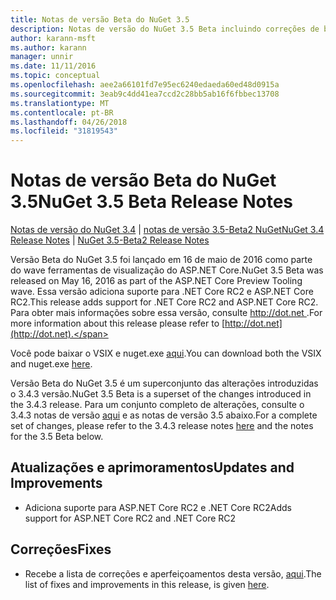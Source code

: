 ```yaml
---
title: Notas de versão Beta do NuGet 3.5
description: Notas de versão do NuGet 3.5 Beta incluindo correções de bugs, problemas conhecidos, recursos adicionados e DCRs.
author: karann-msft
ms.author: karann
manager: unnir
ms.date: 11/11/2016
ms.topic: conceptual
ms.openlocfilehash: aee2a66101fd7e95ec6240edaeda60ed48d0915a
ms.sourcegitcommit: 3eab9c4dd41ea7ccd2c28bb5ab16f6fbbec13708
ms.translationtype: MT
ms.contentlocale: pt-BR
ms.lasthandoff: 04/26/2018
ms.locfileid: "31819543"
---
```

# <a name="nuget-35-beta-release-notes"></a><span data-ttu-id="224cd-103">Notas de versão Beta do NuGet 3.5</span><span class="sxs-lookup"><span data-stu-id="224cd-103">NuGet 3.5 Beta Release Notes</span></span>

<span data-ttu-id="224cd-104">[Notas de versão do NuGet 3.4](../release-notes/nuget-3.4.md) | [notas de versão 3.5-Beta2 NuGet](../release-notes/nuget-3.5-Beta2.md)</span><span class="sxs-lookup"><span data-stu-id="224cd-104">[NuGet 3.4 Release Notes](../release-notes/nuget-3.4.md) | [NuGet 3.5-Beta2 Release Notes](../release-notes/nuget-3.5-Beta2.md)</span></span>

<span data-ttu-id="224cd-105">Versão Beta do NuGet 3.5 foi lançado em 16 de maio de 2016 como parte do wave ferramentas de visualização do ASP.NET Core.</span><span class="sxs-lookup"><span data-stu-id="224cd-105">NuGet 3.5 Beta was released on May 16, 2016 as part of the ASP.NET Core Preview Tooling wave.</span></span> <span data-ttu-id="224cd-106">Essa versão adiciona suporte para .NET Core RC2 e ASP.NET Core RC2.</span><span class="sxs-lookup"><span data-stu-id="224cd-106">This release adds support for .NET Core RC2 and ASP.NET Core RC2.</span></span> <span data-ttu-id="224cd-107">Para obter mais informações sobre essa versão, consulte [ http://dot.net ](http://dot.net).</span><span class="sxs-lookup"><span data-stu-id="224cd-107">For more information about this release please refer to [http://dot.net](http://dot.net).</span></span>

<span data-ttu-id="224cd-108">Você pode baixar o VSIX e nuget.exe [aqui](https://dist.nuget.org/index.html).</span><span class="sxs-lookup"><span data-stu-id="224cd-108">You can download both the VSIX and nuget.exe [here](https://dist.nuget.org/index.html).</span></span>

<span data-ttu-id="224cd-109">Versão Beta do NuGet 3.5 é um superconjunto das alterações introduzidas o 3.4.3 versão.</span><span class="sxs-lookup"><span data-stu-id="224cd-109">NuGet 3.5 Beta is a superset of the changes introduced in the 3.4.3 release.</span></span> <span data-ttu-id="224cd-110">Para um conjunto completo de alterações, consulte o 3.4.3 notas de versão [aqui](https://github.com/NuGet/Home/issues?q=is%3Aissue+milestone%3A3.4.3+is%3Aclosed) e as notas de versão 3.5 abaixo.</span><span class="sxs-lookup"><span data-stu-id="224cd-110">For a complete set of changes, please refer to the 3.4.3 release notes [here](https://github.com/NuGet/Home/issues?q=is%3Aissue+milestone%3A3.4.3+is%3Aclosed) and the notes for the 3.5 Beta below.</span></span>

## <a name="updates-and-improvements"></a><span data-ttu-id="224cd-111">Atualizações e aprimoramentos</span><span class="sxs-lookup"><span data-stu-id="224cd-111">Updates and Improvements</span></span>

* <span data-ttu-id="224cd-112">Adiciona suporte para ASP.NET Core RC2 e .NET Core RC2</span><span class="sxs-lookup"><span data-stu-id="224cd-112">Adds support for ASP.NET Core RC2 and .NET Core RC2</span></span>

## <a name="fixes"></a><span data-ttu-id="224cd-113">Correções</span><span class="sxs-lookup"><span data-stu-id="224cd-113">Fixes</span></span>

* <span data-ttu-id="224cd-114">Recebe a lista de correções e aperfeiçoamentos desta versão, [aqui](https://github.com/NuGet/Home/issues?q=is%3Aissue+milestone%3A%223.5+Beta%22+is%3Aclosed).</span><span class="sxs-lookup"><span data-stu-id="224cd-114">The list of fixes and improvements in this release, is given [here](https://github.com/NuGet/Home/issues?q=is%3Aissue+milestone%3A%223.5+Beta%22+is%3Aclosed).</span></span>